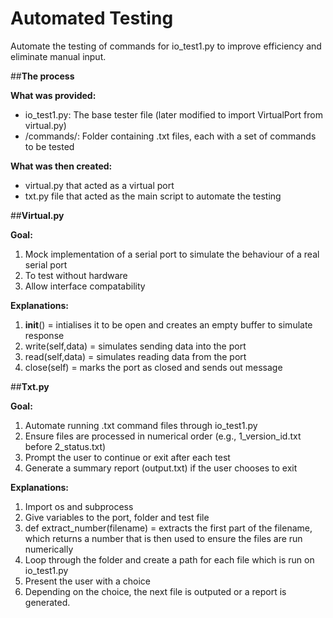 # **Automated Testing**
Automate the testing of commands for io_test1.py to improve efficiency and eliminate manual input.

##**The process**

__What was provided:__
- io_test1.py: The base tester file (later modified to import VirtualPort from virtual.py)
- /commands/: Folder containing .txt files, each with a set of commands to be tested

__What was then created:__
- virtual.py that acted as a virtual port
- txt.py file that acted as the main script to automate the testing 

##**Virtual.py**

__Goal:__
1. Mock implementation of a serial port to simulate the behaviour of a real serial port
2. To test without hardware
3. Allow interface compatability 

__Explanations:__
1. __init__() = intialises it to be open and creates an empty buffer to simulate response
2. write(self,data) = simulates sending data into the port
3. read(self,data) = simulates reading data from the port
4. close(self) = marks the port as closed and sends out message

##**Txt.py**

__Goal:__
1. Automate running .txt command files through io_test1.py
2. Ensure files are processed in numerical order (e.g., 1_version_id.txt before 2_status.txt)
3. Prompt the user to continue or exit after each test
4. Generate a summary report (output.txt) if the user chooses to exit 

__Explanations:__
1. Import os and subprocess
2. Give variables to the port, folder and test file
3. def extract_number(filename) = extracts the first part of the filename, which returns a number that is then used to ensure the files are run numerically
4. Loop through the folder and create a path for each file which is run on io_test1.py
5. Present the user with a choice
6. Depending on the choice, the next file is outputed or a report is generated. 
   


